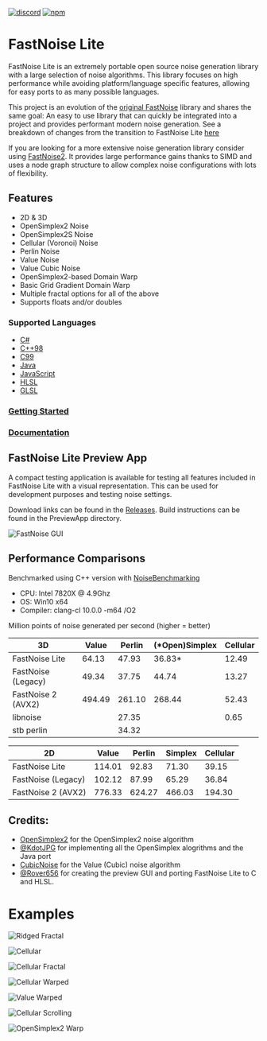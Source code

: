 [![discord](https://img.shields.io/discord/703636892901441577?style=flat-square&logo=discord "Discord")](https://discord.gg/SHVaVfV)
[![npm](https://img.shields.io/npm/v/fastnoise-lite)](https://www.npmjs.com/package/fastnoise-lite)

# FastNoise Lite

FastNoise Lite is an extremely portable open source noise generation library with a large selection of noise algorithms. This library focuses on high performance while avoiding platform/language specific features, allowing for easy ports to as many possible languages.

This project is an evolution of the [original FastNoise](https://github.com/Auburn/FastNoise/tree/FastNoise-Legacy) library and shares the same goal: An easy to use library that can quickly be integrated into a project and provides performant modern noise generation. See a breakdown of changes from the transition to FastNoise Lite [here](https://github.com/Auburn/FastNoise/pull/49)

If you are looking for a more extensive noise generation library consider using [FastNoise2](https://github.com/Auburn/FastNoise2). It provides large performance gains thanks to SIMD and uses a node graph structure to allow complex noise configurations with lots of flexibility.

## Features

- 2D & 3D
- OpenSimplex2 Noise
- OpenSimplex2S Noise
- Cellular (Voronoi) Noise
- Perlin Noise
- Value Noise
- Value Cubic Noise
- OpenSimplex2-based Domain Warp
- Basic Grid Gradient Domain Warp
- Multiple fractal options for all of the above
- Supports floats and/or doubles

### Supported Languages

- [C#](/CSharp/)
- [C++98](/Cpp/)
- [C99](/C/)
- [Java](/Java/)
- [JavaScript](/JavaScript/)
- [HLSL](/HLSL/)
- [GLSL](/GLSL/)

### [Getting Started](https://github.com/Auburn/FastNoiseLite/wiki#getting-started)
### [Documentation](https://github.com/Auburn/FastNoiseLite/wiki/Documentation)

## FastNoise Lite Preview App

A compact testing application is available for testing all features included in FastNoise Lite with a visual representation. This can be used for development purposes and testing noise settings.

Download links can be found in the [Releases](https://github.com/Auburns/FastNoise/releases). Build instructions can be found in the PreviewApp directory.

![FastNoise GUI](https://user-images.githubusercontent.com/1349548/93670916-b19b3a00-fa96-11ea-9990-e866bc3d719e.png)

## Performance Comparisons

Benchmarked using C++ version with [NoiseBenchmarking](https://github.com/Auburn/NoiseBenchmarking)

- CPU: Intel 7820X @ 4.9Ghz
- OS: Win10 x64
- Compiler: clang-cl 10.0.0 -m64 /O2

Million points of noise generated per second (higher = better)

| 3D                 | Value  | Perlin | (*Open)Simplex | Cellular |
|--------------------|--------|--------|----------------|----------|
| FastNoise Lite     | 64.13  | 47.93  | 36.83*         | 12.49    |
| FastNoise (Legacy) | 49.34  | 37.75  | 44.74          | 13.27    |
| FastNoise 2 (AVX2) | 494.49 | 261.10 | 268.44         | 52.43    |
| libnoise           |        | 27.35  |                | 0.65     |
| stb perlin         |        | 34.32  |                |          |

| 2D                 | Value  | Perlin | Simplex | Cellular |
|--------------------|--------|--------|---------|----------|
| FastNoise Lite     | 114.01 | 92.83  | 71.30   | 39.15    |
| FastNoise (Legacy) | 102.12 | 87.99  | 65.29   | 36.84    |
| FastNoise 2 (AVX2) | 776.33 | 624.27 | 466.03  | 194.30   |

## Credits:

- [OpenSimplex2](https://github.com/KdotJPG/OpenSimplex2) for the OpenSimplex2 noise algorithm
- [@KdotJPG](https://github.com/KdotJPG) for implementing all the OpenSimplex alogrithms and the Java port
- [CubicNoise](https://github.com/jobtalle/CubicNoise) for the Value (Cubic) noise algorithm
- [@Rover656](https://github.com/Rover656) for creating the preview GUI and porting FastNoise Lite to C and HLSL.

# Examples

![Ridged Fractal](https://user-images.githubusercontent.com/1349548/93671180-b2cd6680-fa98-11ea-9026-0fb58b346c23.png)

![Cellular](https://user-images.githubusercontent.com/1349548/93670968-12c30d80-fa97-11ea-87ee-452173e784e0.png)

![Cellular Fractal](https://user-images.githubusercontent.com/1349548/93671060-dfcd4980-fa97-11ea-9792-da7df5cc7fa9.png)

![Cellular Warped](https://user-images.githubusercontent.com/1349548/93671113-3470c480-fa98-11ea-9da8-a279538ef7c2.png)

![Value Warped](https://user-images.githubusercontent.com/1349548/93671571-ff667100-fa9b-11ea-934c-1f1ab1f8d3f4.png)

![Cellular Scrolling](https://user-images.githubusercontent.com/1349548/93672159-97665980-faa0-11ea-9fcc-f5309b1a3a4b.gif)

![OpenSimplex2 Warp](https://user-images.githubusercontent.com/1349548/93671333-f674a000-fa99-11ea-8a34-1338b104dd82.png)
